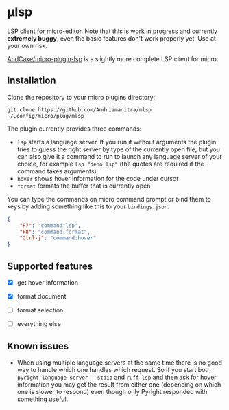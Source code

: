 # µlsp

LSP client for [micro-editor](https://github.com/zyedidia/micro). Note that this
is work in progress and currently **extremely buggy**, even the basic features
don't work properly yet. Use at your own risk.

[AndCake/micro-plugin-lsp](https://github.com/AndCake/micro-plugin-lsp)
is a slightly more complete LSP client for micro.


## Installation

Clone the repository to your micro plugins directory:

```
git clone https://github.com/Andriamanitra/mlsp ~/.config/micro/plug/mlsp
```

The plugin currently provides three commands:
* `lsp` starts a language server. If you run it without arguments the plugin
  tries to guess the right server by type of the currently open file, but you
  can also give it a command to run to launch any language server of your
  choice, for example `lsp "deno lsp"` (the quotes are required if the command
  takes arguments).
* `hover` shows hover information for the code under cursor
* `format` formats the buffer that is currently open

You can type the commands on micro command prompt or bind them to keys by
adding something like this to your `bindings.json`:
```json
{
    "F7": "command:lsp",
    "F8": "command:format",
    "Ctrl-j": "command:hover"    
}
```


## Supported features

* [x] get hover information
* [x] format document
* [ ] format selection
* [ ] everything else


## Known issues

* When using multiple language servers at the same time there is no good way
  to handle which one handles which request. So if you start both
  `pyright-language-server --stdio` and `ruff-lsp` and then ask for hover
  information you may get the result from either one (depending on which one
  is slower to respond) even though only Pyright responded with something useful.
